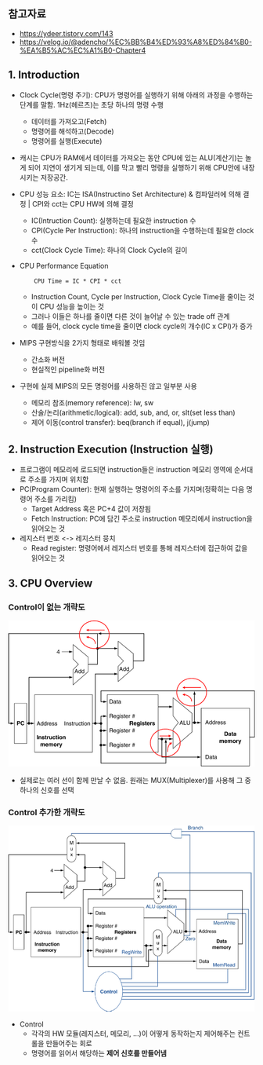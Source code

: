 ## 참고자료
* https://ydeer.tistory.com/143  
* https://velog.io/@adencho/%EC%BB%B4%ED%93%A8%ED%84%B0-%EA%B5%AC%EC%A1%B0-Chapter4  


## 1. Introduction

* Clock Cycle(명령 주기): CPU가 명령어를 실행하기 위해 아래의 과정을 수행하는 단계를 말함. 1Hz(헤르츠)는 초당 하나의 명령 수행
    * 데이터를 가져오고(Fetch)
    * 명령어를 해석하고(Decode)
    * 명령어를 실행(Execute)

* 캐시는 CPU가 RAM에서 데이터를 가져오는 동안 CPU에 있는 ALU(계산기)는 놀게 되어 지연이 생기게 되는데, 이를 막고 빨리 명령을 실행하기 위해 CPU안에 내장시키는 저장공간.

* CPU 성능 요소: IC는 ISA(Instructino Set Architecture) & 컴파일러에 의해 결정 | CPI와 cct는 CPU HW에 의해 결정
    * IC(Intruction Count): 실행하는데 필요한 instruction 수
    * CPI(Cycle Per Instruction): 하나의 instruction을 수행하는데 필요한 clock 수
    * cct(Clock Cycle Time): 하나의 Clock Cycle의 길이

* CPU Performance Equation
    ~~~
        CPU Time = IC * CPI * cct
    ~~~
    * Instruction Count, Cycle per Instruction, Clock Cycle Time을 줄이는 것이 CPU 성능을 높이는 것
    * 그러나 이들은 하나를 줄이면 다른 것이 늘어날 수 있는 trade off 관계
    * 예를 들어, clock cycle time을 줄이면 clock cycle의 개수(IC x CPI)가 증가

* MIPS 구현방식을 2가지 형태로 배워볼 것임
    * 간소화 버전
    * 현실적인 pipeline화 버전

* 구현에 실제 MIPS의 모든 명령어를 사용하진 않고 일부분 사용
    * 메모리 참조(memory reference): lw, sw
    * 산술/논리(arithmetic/logical): add, sub, and, or, slt(set less than)
    * 제어 이동(control transfer): beq(branch if equal), j(jump)

## 2. Instruction Execution (Instruction 실행)
* 프로그램이 메모리에 로드되면 instruction들은 instruction 메모리 영역에 순서대로 주소를 가지며 위치함
* PC(Program Counter): 현재 실행하는 명령어의 주소를 가지며(정확히는 다음 명령어 주소를 가리킴)
    * Target Address 혹은 PC+4 값이 저장됨
    * Fetch Instruction: PC에 담긴 주소로 instruction 메모리에서 instruction을 읽어오는 것
* 레지스터 번호 <-> 레지스터 뭉치
    * Read register: 명령어에서 레지스터 번호를 통해 레지스터에 접근하여 값을 읽어오는 것

## 3. CPU Overview
### Control이 없는 개략도
![cpu_overview_1](./cpu_overview_1.png)
* 실제로는 여러 선이 함께 만날 수 없음. 원래는 MUX(Multiplexer)를 사용해 그 중 하나의 신호를 선택
### Control 추가한 개략도
![cpu_overview_2](./cpu_overview_2.png)
* Control
    * 각각의 HW 모듈(레지스터, 메모리, ...)이 어떻게 동작하는지 제어해주는 컨트롤을 만들어주는 회로
    * 명령어를 읽어서 해당하는 **제어 신호를 만들어냄**

